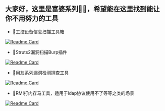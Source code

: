 ## 大家好，这里是富婆系列🙋‍♀️，希望能在这里找到能让你不用努力的工具

* 👋工控设备信息扫描工具箱                                                                                                                         

[![Readme Card](https://github-readme-stats.vercel.app/api/pin/?username=Fupo-series&repo=ICS-Tools)](https://github.com/Fupo-series/ICS-Tools) 

* 👋Struts2漏洞扫描Burp插件

[![Readme Card](https://github-readme-stats.vercel.app/api/pin/?username=novysodope&repo=ST2Scanner)](https://github.com/novysodope/ST2Scanner)

* 👋用友系列漏洞检测排查工具

[![Readme Card](https://github-readme-stats.vercel.app/api/pin/?username=novysodope&repo=fupo_for_yonyou)](https://github.com/novysodope/fupo_for_yonyou)

* 👋RMI打内存马工具，适用于ldap协议使用不了等等之类的场景

[![Readme Card](https://github-readme-stats.vercel.app/api/pin/?username=novysodope&repo=RMI_Inj_MemShell)](https://github.com/novysodope/RMI_Inj_MemShell)
<!--

**Here are some ideas to get you started:**

🙋‍♀️ A short introduction - what is your organization all about?
🌈 Contribution guidelines - how can the community get involved?
👩‍💻 Useful resources - where can the community find your docs? Is there anything else the community should know?
🍿 Fun facts - what does your team eat for breakfast?
🧙 Remember, you can do mighty things with the power of [Markdown](https://docs.github.com/github/writing-on-github/getting-started-with-writing-and-formatting-on-github/basic-writing-and-formatting-syntax)
-->
